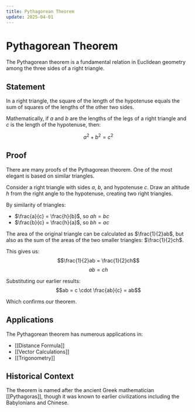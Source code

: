 ```yaml
---
title: Pythagorean Theorem
update: 2025-04-01
---
```


# Pythagorean Theorem

The Pythagorean theorem is a fundamental relation in Euclidean geometry among the three sides of a right triangle.

## Statement

In a right triangle, the square of the length of the hypotenuse equals the sum of squares of the lengths of the other two sides.

Mathematically, if $a$ and $b$ are the lengths of the legs of a right triangle and $c$ is the length of the hypotenuse, then:

$$a^2 + b^2 = c^2$$

## Proof

There are many proofs of the Pythagorean theorem. One of the most elegant is based on similar triangles.

Consider a right triangle with sides $a$, $b$, and hypotenuse $c$. Draw an altitude $h$ from the right angle to the hypotenuse, creating two right triangles.

By similarity of triangles:
- $\frac{a}{c} = \frac{h}{b}$, so $ah = bc$
- $\frac{b}{c} = \frac{h}{a}$, so $bh = ac$

The area of the original triangle can be calculated as $\frac{1}{2}ab$, but also as the sum of the areas of the two smaller triangles: $\frac{1}{2}ch$.

This gives us:
$$\frac{1}{2}ab = \frac{1}{2}ch$$
$$ab = ch$$

Substituting our earlier results:
$$ab = c \cdot \frac{ab}{c} = ab$$

Which confirms our theorem.

## Applications

The Pythagorean theorem has numerous applications in:
- [[Distance Formula]]
- [[Vector Calculations]]
- [[Trigonometry]]

## Historical Context

The theorem is named after the ancient Greek mathematician [[Pythagoras]], though it was known to earlier civilizations including the Babylonians and Chinese.
